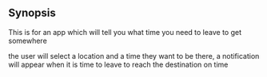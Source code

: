 ## Synopsis

This is for an app which will tell you what time you need to leave to get somewhere

the user will select a location and a time they want to be there, a notification will appear when it is time to leave to 
reach the destination on time


